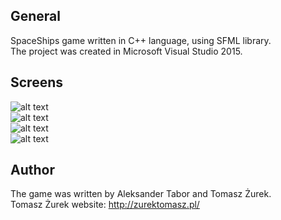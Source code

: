 ## General
SpaceShips game written in C++ language, using SFML library. <br />
The project was created in Microsoft Visual Studio 2015.

## Screens
![alt text](https://raw.githubusercontent.com/alexiosanportable/SpaceShips/0.2/SpaceShips/grafika/screens/screen1.png) <br />
![alt text](https://raw.githubusercontent.com/alexiosanportable/SpaceShips/0.2/SpaceShips/grafika/screens/screen2.png) <br />
![alt text](https://raw.githubusercontent.com/alexiosanportable/SpaceShips/0.2/SpaceShips/grafika/screens/screen3.png) <br />
![alt text](https://raw.githubusercontent.com/alexiosanportable/SpaceShips/0.2/SpaceShips/grafika/screens/screen4.png)

## Author
The game was written by Aleksander Tabor and Tomasz Żurek. <br />
Tomasz Żurek website: http://zurektomasz.pl/ <br />